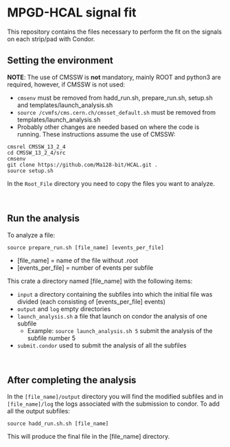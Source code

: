 # MPGD-HCAL signal fit
This repository contains the files necessary to perform the fit on the signals on each strip/pad with Condor.

## Setting the environment
**NOTE**: The use of CMSSW is **not** mandatory, mainly ROOT and python3 are required, however, if CMSSW is not used: 
* `cmsenv` must be removed from hadd_run.sh, prepare_run.sh, setup.sh and templates/launch_analysis.sh
* `source /cvmfs/cms.cern.ch/cmsset_default.sh` must be removed from templates/launch_analysis.sh
* Probably other changes are needed based on where the code is running.
These instructions assume the use of CMSSW:
```
cmsrel CMSSW_13_2_4
cd CMSSW_13_2_4/src
cmsenv
git clone https://github.com/Ma128-bit/HCAL.git .
source setup.sh
```
In the `Root_File` directory you need to copy the files you want to analyze.
<p>&nbsp;</p>

## Run the analysis 
To analyze a file:
```
source prepare_run.sh [file_name] [events_per_file]
```
* [file_name] = name of the file without .root
* [events_per_file] = number of events per subfile

This crate a directory named [file_name] with the following items:
* `input` a directory containing the subfiles into which the initial file was divided (each consisting of [events_per_file] events)
* `output` and `log` empty directories
* `launch_analysis.sh` a file that launch on condor the analysis of one subfile
  * Example: `source launch_analysis.sh 5` submit the analysis of the subfile number 5
* `submit.condor` used to submit the analysis of all the subfiles

<p>&nbsp;</p>

## After completing the analysis
In the `[file_name]/output` directory you will find the modified subfiles and in `[file_name]/log` the logs associated with the submission to condor.
To add all the output subfiles:
```
source hadd_run.sh.sh [file_name]
```
This will produce the final file in the [file_name] directory.

<p>&nbsp;</p>
